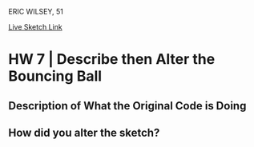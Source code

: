 ERIC WILSEY, 51

[Live Sketch Link](https://ewilsey.github.io/120-work/hw-7/)


# HW 7 | Describe then Alter the Bouncing Ball

## Description of What the Original Code is Doing

<!--

Description of original code.


The original code is painting an algorithmic sketch with a bouncing ball being
acting as a paint brush, while remaining in the confines of the canvas.  

Why is it working the way it is?

The closer you click to 0,0 the slower the ball moves -
creating a thicker more solid line, the further away you click from 0,0 the
faster the ball moves - creating a stamping illusion. You can exploit this
feature to alter the painting without changing the direction of the ball.

What does each line do?


How can you make the ball change direction?

By clicking on the ball.

-->


## How did you alter the sketch?

<!--
Please describe how and why you changed the sketch?
-->
